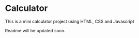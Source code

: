 # Calculator
This is a mini calculator project using HTML, CSS and Javascript

 Readme will be updated soon.  